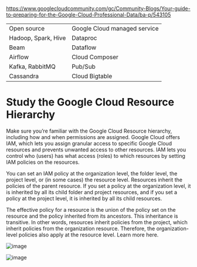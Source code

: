 https://www.googlecloudcommunity.com/gc/Community-Blogs/Your-guide-to-preparing-for-the-Google-Cloud-Professional-Data/ba-p/543105


|||
|--- |--- |
|Open source|Google Cloud managed service|
|Hadoop, Spark, Hive|Dataproc|
|Beam|Dataflow|
|Airflow|Cloud Composer|
|Kafka, RabbitMQ|Pub/Sub|
|Cassandra|Cloud Bigtable|


# Study the Google Cloud Resource Hierarchy 
Make sure you’re familiar with the Google Cloud Resource hierarchy, including how and when permissions are assigned. Google Cloud offers IAM, which lets you assign granular access to specific Google Cloud resources and prevents unwanted access to other resources. IAM lets you control who (users) has what access (roles) to which resources by setting IAM policies on the resources.

You can set an IAM policy at the organization level, the folder level, the project level, or (in some cases) the resource level. Resources inherit the policies of the parent resource. If you set a policy at the organization level, it is inherited by all its child folder and project resources, and if you set a policy at the project level, it is inherited by all its child resources.

The effective policy for a resource is the union of the policy set on the resource and the policy inherited from its ancestors. This inheritance is transitive. In other words, resources inherit policies from the project, which inherit policies from the organization resource. Therefore, the organization-level policies also apply at the resource level. Learn more here. 



![image](https://github.com/vijayanandrp/vijayanandrp/assets/3804538/c4a3cb3c-aea4-4739-8f29-2529d71c208b)


![image](https://github.com/vijayanandrp/vijayanandrp/assets/3804538/72bc5d5f-0e86-4ee5-bb4c-49386a11ce4d)


